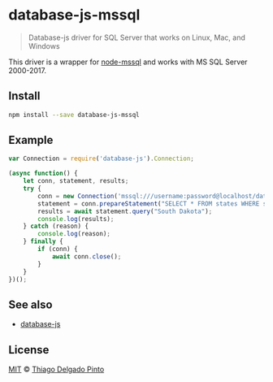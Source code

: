 # database-js-mssql

> Database-js driver for SQL Server that works on Linux, Mac, and Windows

This driver is a wrapper for [node-mssql](https://github.com/thiagodp/database-js-mssql.git) and works with MS SQL Server 2000-2017.

## Install

```bash
npm install --save database-js-mssql
```

## Example

```js
var Connection = require('database-js').Connection;

(async function() {
    let conn, statement, results;
    try {
        conn = new Connection('mssql:///username:password@localhost/database');
        statement = conn.prepareStatement("SELECT * FROM states WHERE state = ?");
        results = await statement.query("South Dakota");
        console.log(results);
    } catch (reason) {
        console.log(reason);
    } finally {
        if (conn) {
            await conn.close();
        }
    }
})();
```

## See also

- [database-js](https://github.com/mlaanderson/database-js)

## License

[MIT](LICENSE) © [Thiago Delgado Pinto](https://github.com/thiagodp)
